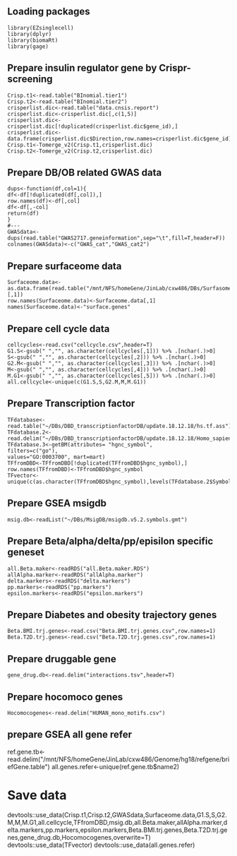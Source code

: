 ## Loading packages
```
library(EZsinglecell)
library(dplyr)
library(biomaRt)
library(gage)
```
## Prepare insulin regulator gene by Crispr-screening
```
Crisp.t1<-read.table("BInomial.tier1")
Crisp.t2<-read.table("BInomial.tier2")
crisperlist.dic<-read.table("data.cnsis.report")
crisperlist.dic<-crisperlist.dic[,c(1,5)]
crisperlist.dic<-crisperlist.dic[!duplicated(crisperlist.dic$gene_id),]
crisperlist.dic<-data.frame(crisperlist.dic$Direction,row.names=crisperlist.dic$gene_id)
Crisp.t1<-Tomerge_v2(Crisp.t1,crisperlist.dic)
Crisp.t2<-Tomerge_v2(Crisp.t2,crisperlist.dic)
```
## Prepare DB/OB related GWAS data
```
dups<-function(df,col=1){
df<-df[!duplicated(df[,col]),]
row.names(df)<-df[,col]
df<-df[,-col]
return(df)
}
#---
GWASdata<-dups(read.table("GWAS2717.geneinformation",sep="\t",fill=T,header=F))
colnames(GWASdata)<-c("GWAS_cat","GWAS_cat2")
```
## Prepare surfaceome data
```
Surfaceome.data<-as.data.frame(read.table("/mnt/NFS/homeGene/JinLab/cxw486/DBs/Surfasome/Surfaceome.data.csv")[,1])
row.names(Surfaceome.data)<-Surfaceome.data[,1]
names(Surfaceome.data)<-"surface.genes"
```
## Prepare cell cycle data
```
cellcycles<-read.csv("cellcycle.csv",header=T)
G1.S<-gsub(" ","", as.character(cellcycles[,1])) %>% .[nchar(.)>0]
S<-gsub(" ","", as.character(cellcycles[,2])) %>% .[nchar(.)>0]
G2.M<-gsub(" ","", as.character(cellcycles[,3])) %>% .[nchar(.)>0]
M<-gsub(" ","", as.character(cellcycles[,4])) %>% .[nchar(.)>0]
M.G1<-gsub(" ","", as.character(cellcycles[,5])) %>% .[nchar(.)>0]
all.cellcycle<-unique(c(G1.S,S,G2.M,M,M.G1))
```
## Prepare Transcription factor
```
TFdatabase<-read.table("~/DBs/DBD_transcriptionfactorDB/update.18.12.18/hs.tf.ass")
TFdatabase.2<-read.delim("~/DBs/DBD_transcriptionfactorDB/update.18.12.18/Homo_sapiens_TF.txt")
TFdatabase.3<-getBM(attributes= "hgnc_symbol",
filters=c("go"),
values="GO:0003700", mart=mart)
TFfromDBD<-TFfromDBD[!duplicated(TFfromDBD$hgnc_symbol),]
row.names(TFfromDBD)<-TFfromDBD$hgnc_symbol
TFvector<-unique(c(as.character(TFfromDBD$hgnc_symbol),levels(TFdatabase.2$Symbol),TFdatabase.3$hgnc_symbol))
```
## Prepare GSEA msigdb
```
msig.db<-readList("~/DBs/MsigDB/msigdb.v5.2.symbols.gmt")
```
## Prepare Beta/alpha/delta/pp/episilon specific geneset
```
all.Beta.maker<-readRDS("all.Beta.maker.RDS")
allAlpha.marker<-readRDS("allAlpha.marker")
delta.markers<-readRDS("delta.markers")
pp.markers<-readRDS("pp.markers")
epsilon.markers<-readRDS("epsilon.markers")
```
## Prepare Diabetes and obesity trajectory genes
```
Beta.BMI.trj.genes<-read.csv("Beta.BMI.trj.genes.csv",row.names=1)
Beta.T2D.trj.genes<-read.csv("Beta.T2D.trj.genes.csv",row.names=1)
```
## Prepare druggable gene
```
gene_drug.db<-read.delim("interactions.tsv",header=T)
```
## Prepare hocomoco genes
```
Hocomocogenes<-read.delim("HUMAN_mono_motifs.csv")
```
## prepare GSEA all gene refer
ref.gene.tb<-read.delim("/mnt/NFS/homeGene/JinLab/cxw486/Genome/hg18/refgene/briefGene.table")
all.genes.refer<-unique(ref.gene.tb$name2)



# Save data
devtools::use_data(Crisp.t1,Crisp.t2,GWASdata,Surfaceome.data,G1.S,S,G2.M,M,M.G1,all.cellcycle,TFfromDBD,msig.db,all.Beta.maker,allAlpha.marker,delta.markers,pp.markers,epsilon.markers,Beta.BMI.trj.genes,Beta.T2D.trj.genes,gene_drug.db,Hocomocogenes,overwrite=T)
devtools::use_data(TFvector)
devtools::use_data(all.genes.refer)
